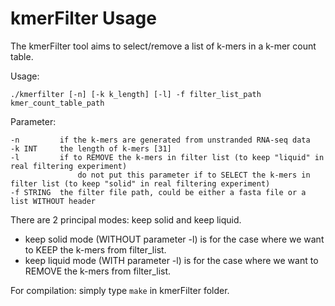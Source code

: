 # kmerFilter Usage

The kmerFilter tool aims to select/remove a list of k-mers in a k-mer count table.

Usage: 

```text
./kmerfilter [-n] [-k k_length] [-l] -f filter_list_path kmer_count_table_path
```

Parameter:

```text
-n         if the k-mers are generated from unstranded RNA-seq data
-k INT     the length of k-mers [31]
-l         if to REMOVE the k-mers in filter list (to keep "liquid" in real filtering experiment)
               do not put this parameter if to SELECT the k-mers in filter list (to keep "solid" in real filtering experiment)
-f STRING  the filter file path, could be either a fasta file or a list WITHOUT header
```

There are 2 principal modes: keep solid and keep liquid.

- keep solid mode (WITHOUT parameter -l) is for the case where we want to KEEP the k-mers from filter_list.
- keep liquid mode (WITH parameter -l) is for the case where we want to REMOVE the k-mers from filter_list.

For compilation: simply type ```make``` in kmerFilter folder.
